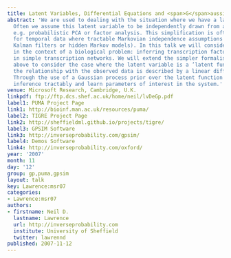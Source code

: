 ```yaml
---
title: Latent Variables, Differential Equations and <span>G</span>aussian Processes
abstract: 'We are used to dealing with the situation where we have a latent variable.
  Often we assume this latent variable to be independently drawn from a distribution,
  e.g. probabilistic PCA or factor analysis. This simplification is often extended
  for temporal data where tractable Markovian independence assumptions are used (e.g.
  Kalman filters or hidden Markov models). In this talk we will consider such models
  in the context of a biological problem: inferring transcription factor activities
  in simple transcription networks. We will extend the simpler formalisms described
  above to consider the case where the latent variable is a ’latent function’ and
  the relationship with the observed data is described by a linear differential equation.
  Through the use of a Gaussian process prior over the latent function we can perform
  inference tractably and learn parameters of interest in the system.'
venue: Microsoft Research, Cambridge, U.K.
linkpdf: ftp://ftp.dcs.shef.ac.uk/home/neil/lvDeGp.pdf
label1: PUMA Project Page
link1: http://bioinf.man.ac.uk/resources/puma/
label2: TIGRE Project Page
link2: http://sheffieldml.github.io/projects/tigre/
label3: GPSIM Software
link3: http://inverseprobability.com/gpsim/
label4: Demos Software
link4: http://inverseprobability.com/oxford/
year: '2007'
month: 11
day: '12'
group: gp,puma,gpsim
layout: talk
key: Lawrence:msr07
categories:
- Lawrence:msr07
authors:
- firstname: Neil D.
  lastname: Lawrence
  url: http://inverseprobability.com
  institute: University of Sheffield
  twitter: lawrennd
published: 2007-11-12
---
```

